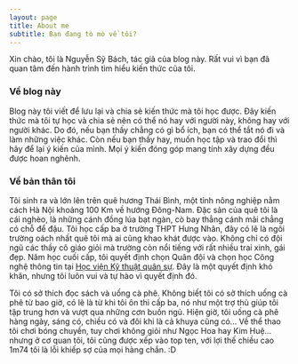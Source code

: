 ```yaml
---
layout: page
title: About me
subtitle: Bạn đang tò mò về tôi?
---
```


Xin chào, tôi là Nguyễn Sỹ Bách, tác giả của blog này. Rất vui vì bạn đã quan tâm đến hành trình tìm hiểu kiến thức của tôi.

### Về blog này

Blog này tôi viết để lưu lại và chia sẻ kiến thức mà tôi học được. Đây kiến thức mà tôi tự học và chia sẻ nên có thể nó hay với người này, không hay với người khác. Do đó, nếu bạn thấy chẳng có gì bổ ích, bạn có thể tắt nó đi và làm những việc khác. Còn nếu bạn thấy hay, muốn học tập và trao đổi thì hãy để lại ý kiến của mình. Mọi ý kiến đóng góp mang tính xây dựng đều được hoan nghênh.

### Về bản thân tôi

Tôi sinh ra và lớn lên trên quê hương Thái Bình, một tỉnh nông nghiệp nằm cách Hà Nội khoảng 100 Km về hướng Đông-Nam. Đặc sản của quê tôi là cái nghèo, là những cánh đồng lúa bạt ngàn, cò bay thẳng cánh mãi chẳng có chỗ để đậu. Tôi học cấp ba ở trường THPT Hưng Nhân, đây có lẽ là ngôi trường oách nhất quê tôi mà ai cũng khao khát được vào. Không chỉ có đội ngũ các thầy cô giáo giỏi mà trường còn nổi tiếng với rất nhiều trai xinh, gái đẹp. Năm học cuối cấp, tôi quyết định chọn Quân đội và chọn học Công nghệ thông tin tại [Học viện Kỹ thuật quân sự](http://mta.edu.vn). Đây là một quyết định khó khăn, nhưng tôi luôn vui và tự hào vì quyết định đó.

Tôi có sở thích đọc sách và uống cà phê. Không biết tôi có sở thích uống cà phê từ bao giờ, có lẽ là từ khi tôi ôn thi cấp ba, nó như một trợ thủ giúp tôi tập trung hơn và vượt qua những cơn buồn ngủ. Hiện giờ, tôi uống cà phê hàng ngày, sáng có, chiều có và đôi khi là cả khuya cũng có… Về thể thao tôi chơi bóng chuyền, tuy chơi không giỏi như Ngọc Hoa hay Kim Huệ… nhưng ở cơ quan tôi, tôi cũng được xếp vào top ten, với lợi thế chiều cao 1m74 tôi là lỗi khiếp sợ của mọi hàng chắn. :D